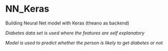 # NN_Keras
Building Neural Net model with Keras (theano as backend)

*Diabetes data set is used where the features are self explanatory*

*Model is used to predict whether the person is likely to get diabetes or not*
